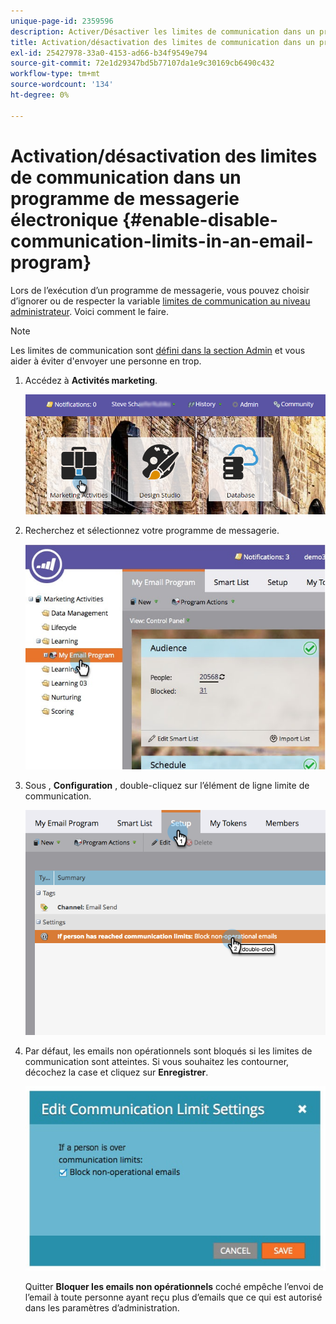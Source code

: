```yaml
---
unique-page-id: 2359596
description: Activer/Désactiver les limites de communication dans un programme de messagerie électronique - Documents Marketo - Documentation du produit
title: Activation/désactivation des limites de communication dans un programme de messagerie électronique
exl-id: 25427978-33a0-4153-ad66-b34f9549e794
source-git-commit: 72e1d29347bd5b77107da1e9c30169cb6490c432
workflow-type: tm+mt
source-wordcount: '134'
ht-degree: 0%

---
```


# Activation/désactivation des limites de communication dans un programme de messagerie électronique {#enable-disable-communication-limits-in-an-email-program}

Lors de l’exécution d’un programme de messagerie, vous pouvez choisir d’ignorer ou de respecter la variable [limites de communication au niveau administrateur](/help/marketo/product-docs/administration/email-setup/enable-communication-limits.md). Voici comment le faire.

>[!NOTE]
>
>Les limites de communication sont [défini dans la section Admin](/help/marketo/product-docs/administration/email-setup/enable-communication-limits.md) et vous aider à éviter d&#39;envoyer une personne en trop.

1. Accédez à **Activités marketing**.

   ![](assets/login-marketing-activities-3.png)

1. Recherchez et sélectionnez votre programme de messagerie.

   ![](assets/selectemailprogram-3.jpg)

1. Sous , **Configuration** , double-cliquez sur l’élément de ligne limite de communication.

   ![](assets/blockoperational.png)

1. Par défaut, les emails non opérationnels sont bloqués si les limites de communication sont atteintes. Si vous souhaitez les contourner, décochez la case et cliquez sur **Enregistrer**.

   ![](assets/ifaperson.jpg)

   Quitter **Bloquer les emails non opérationnels** coché empêche l’envoi de l’email à toute personne ayant reçu plus d’emails que ce qui est autorisé dans les paramètres d’administration.

